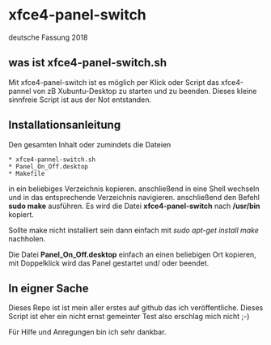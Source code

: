# xfce4-panel-switch

deutsche Fassung 2018


## was ist xfce4-panel-switch.sh

Mit xfce4-panel-switch ist es möglich per Klick oder Script das
xfce4-pannel von zB Xubuntu-Desktop zu starten und zu beenden. Dieses
kleine sinnfreie Script ist aus der Not entstanden.


## Installationsanleitung

Den gesamten Inhalt oder zumindets die Dateien

	* xfce4-pannel-switch.sh
	* Panel_On_Off.desktop
	* Makefile

in ein beliebiges Verzeichnis kopieren. anschließend in eine Shell wechseln
und in das entsprechende Verzeichnis navigieren. anschließend den Befehl 
**sudo make** ausführen. Es wird die Datei **xfce4-panel-switch** nach
**/usr/bin** kopiert.

Sollte make nicht installiert sein dann einfach mit
*sudo apt-get install make* nachholen.

Die Datei **Panel_On_Off.desktop** einfach an einen beliebigen Ort
kopieren, mit Doppelklick wird das Panel gestartet und/ oder beendet.

## In eigner Sache
Dieses Repo ist ist mein aller erstes auf github das ich veröffentliche.
Dieses Script ist eher ein nicht ernst gemeinter Test also erschlag mich 
nicht ;-)

Für Hilfe und Anregungen bin ich sehr dankbar.

